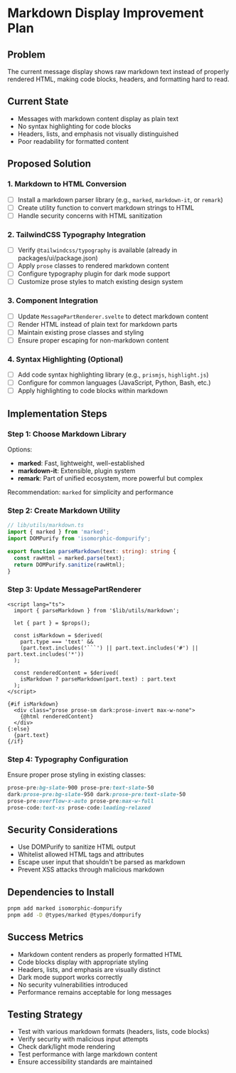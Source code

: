 # Markdown Display Improvement Plan

## Problem
The current message display shows raw markdown text instead of properly rendered HTML, making code blocks, headers, and formatting hard to read.

## Current State
- Messages with markdown content display as plain text
- No syntax highlighting for code blocks  
- Headers, lists, and emphasis not visually distinguished
- Poor readability for formatted content

## Proposed Solution

### 1. Markdown to HTML Conversion
- [ ] Install a markdown parser library (e.g., `marked`, `markdown-it`, or `remark`)
- [ ] Create utility function to convert markdown strings to HTML
- [ ] Handle security concerns with HTML sanitization

### 2. TailwindCSS Typography Integration  
- [ ] Verify `@tailwindcss/typography` is available (already in packages/ui/package.json)
- [ ] Apply `prose` classes to rendered markdown content
- [ ] Configure typography plugin for dark mode support
- [ ] Customize prose styles to match existing design system

### 3. Component Integration
- [ ] Update `MessagePartRenderer.svelte` to detect markdown content
- [ ] Render HTML instead of plain text for markdown parts
- [ ] Maintain existing prose classes and styling
- [ ] Ensure proper escaping for non-markdown content

### 4. Syntax Highlighting (Optional)
- [ ] Add code syntax highlighting library (e.g., `prismjs`, `highlight.js`)
- [ ] Configure for common languages (JavaScript, Python, Bash, etc.)
- [ ] Apply highlighting to code blocks within markdown

## Implementation Steps

### Step 1: Choose Markdown Library
Options:
- **marked**: Fast, lightweight, well-established
- **markdown-it**: Extensible, plugin system
- **remark**: Part of unified ecosystem, more powerful but complex

Recommendation: `marked` for simplicity and performance

### Step 2: Create Markdown Utility
```typescript
// lib/utils/markdown.ts
import { marked } from 'marked';
import DOMPurify from 'isomorphic-dompurify';

export function parseMarkdown(text: string): string {
  const rawHtml = marked.parse(text);
  return DOMPurify.sanitize(rawHtml);
}
```

### Step 3: Update MessagePartRenderer
```svelte
<script lang="ts">
  import { parseMarkdown } from '$lib/utils/markdown';
  
  let { part } = $props();
  
  const isMarkdown = $derived(
    part.type === 'text' && 
    (part.text.includes('```') || part.text.includes('#') || part.text.includes('*'))
  );
  
  const renderedContent = $derived(
    isMarkdown ? parseMarkdown(part.text) : part.text
  );
</script>

{#if isMarkdown}
  <div class="prose prose-sm dark:prose-invert max-w-none">
    {@html renderedContent}
  </div>
{:else}
  {part.text}
{/if}
```

### Step 4: Typography Configuration
Ensure proper prose styling in existing classes:
```css
prose-pre:bg-slate-900 prose-pre:text-slate-50 
dark:prose-pre:bg-slate-950 dark:prose-pre:text-slate-50
prose-pre:overflow-x-auto prose-pre:max-w-full
prose-code:text-xs prose-code:leading-relaxed
```

## Security Considerations
- Use DOMPurify to sanitize HTML output
- Whitelist allowed HTML tags and attributes
- Escape user input that shouldn't be parsed as markdown
- Prevent XSS attacks through malicious markdown

## Dependencies to Install
```bash
pnpm add marked isomorphic-dompurify
pnpm add -D @types/marked @types/dompurify
```

## Success Metrics
- Markdown content renders as properly formatted HTML
- Code blocks display with appropriate styling
- Headers, lists, and emphasis are visually distinct  
- Dark mode support works correctly
- No security vulnerabilities introduced
- Performance remains acceptable for long messages

## Testing Strategy
- Test with various markdown formats (headers, lists, code blocks)
- Verify security with malicious input attempts
- Check dark/light mode rendering
- Test performance with large markdown content
- Ensure accessibility standards are maintained